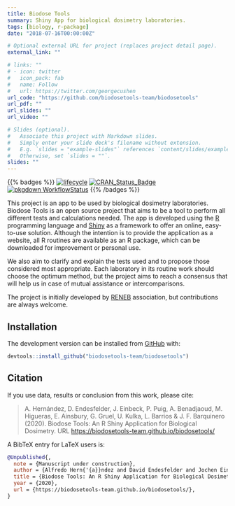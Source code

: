 ```yaml
---
title: Biodose Tools
summary: Shiny App for biological dosimetry laboratories.
tags: [biology, r-package]
date: "2018-07-16T00:00:00Z"

# Optional external URL for project (replaces project detail page).
external_link: ""

# links: ""
# - icon: twitter
#   icon_pack: fab
#   name: Follow
#   url: https://twitter.com/georgecushen
url_code: "https://github.com/biodosetools-team/biodosetools"
url_pdf: ""
url_slides: ""
url_video: ""

# Slides (optional).
#   Associate this project with Markdown slides.
#   Simply enter your slide deck's filename without extension.
#   E.g. `slides = "example-slides"` references `content/slides/example-slides.md`.
#   Otherwise, set `slides = ""`.
slides: ""
---
```


{{% badges %}}
  [![lifecycle](https://img.shields.io/badge/lifecycle-maturing-blue.svg)](https://www.tidyverse.org/lifecycle/#maturing)
  [![CRAN\_Status\_Badge](https://www.r-pkg.org/badges/version/biodosetools)](https://cran.r-project.org/package=biodosetools)
  [![pkgdown WorkflowStatus](https://github.com/biodosetools-team/biodosetools/workflows/pkgdown/badge.svg)](https://biodosetools-team.github.io/biodosetools/)
{{% /badges %}}

This project is an app to be used by biological dosimetry laboratories. Biodose Tools is an open source project that aims to be a tool to perform all different tests and calculations needed. The app is developed using the [R](https://www.r-project.org/about.html) programming language and [Shiny](https://shiny.rstudio.com) as a framework to offer an online, easy-to-use solution. Although the intention is to provide the application as a website, all R routines are available as an R package, which can be downloaded for improvement or personal use.

We also aim to clarify and explain the tests used and to propose those considered most appropriate. Each laboratory in its routine work should choose the optimum method, but the project aims to reach a consensus that will help us in case of mutual assistance or intercomparisons.

The project is initially developed by [RENEB](http://www.reneb.net) association, but contributions are always welcome.

## Installation

<!-- You can install the released version of <package> from [CRAN](https://CRAN.R-project.org) with: -->
<!-- ``` r -->
<!-- install.packages("biodosetools") -->
<!-- ``` -->
<!-- And  -->

The development version can be installed from
[GitHub](https://github.com/) with:

``` r
devtools::install_github("biodosetools-team/biodosetools")
```

<!-- ## Examples -->

## Citation

If you use data, results or conclusion from this work, please cite:

> A. Hernández, D. Endesfelder, J. Einbeck, P. Puig, A. Benadjaoud, M.
> Higueras, E. Ainsbury, G. Gruel, U. Kulka, L. Barrios & J. F.
> Barquinero (2020). Biodose Tools: An R Shiny Application for
> Biological Dosimetry. URL
> <https://biodosetools-team.github.io/biodosetools/>

A BibTeX entry for LaTeX users is:

``` bib
@Unpublished{,
  note = {Manuscript under construction},
  author = {Alfredo Hern{'{a}}ndez and David Endesfelder and Jochen Einbeck and Pere Puig and Amine Benadjaoud and Manuel Higueras and Elizabeth Ainsbury and Ga{"{e}}tan Gruel and Ulrike Kulka and Lleonard Barrios and Joan Francesc Barquinero},
  title = {Biodose Tools: An R Shiny Application for Biological Dosimetry},
  year = {2020},
  url = {https://biodosetools-team.github.io/biodosetools/},
}
```
